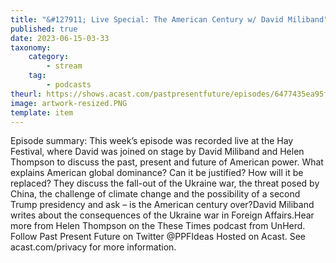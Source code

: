 ```yaml
---
title: "&#127911; Live Special: The American Century w/ David Miliband"
published: true
date: 2023-06-15-03-33
taxonomy:
    category:
        - stream
    tag:
        - podcasts
theurl: https://shows.acast.com/pastpresentfuture/episodes/6477435ea95f1f00112ceccc
image: artwork-resized.PNG
template: item
---
```


Episode summary: This week&rsquo;s episode was recorded live at the Hay Festival, where David was joined on stage by David Miliband and Helen Thompson to discuss the past, present and future of American power. What explains American global dominance? Can it be justified? How will it be replaced? They discuss the fall-out of the Ukraine war, the threat posed by China, the challenge of climate change and the possibility of a second Trump presidency and ask &ndash; is the American century over?David Miliband writes about the consequences of the Ukraine war in Foreign Affairs.Hear more from Helen Thompson on the These Times podcast from UnHerd. Follow Past Present Future on Twitter @PPFIdeas Hosted on Acast. See acast.com/privacy for more information.

